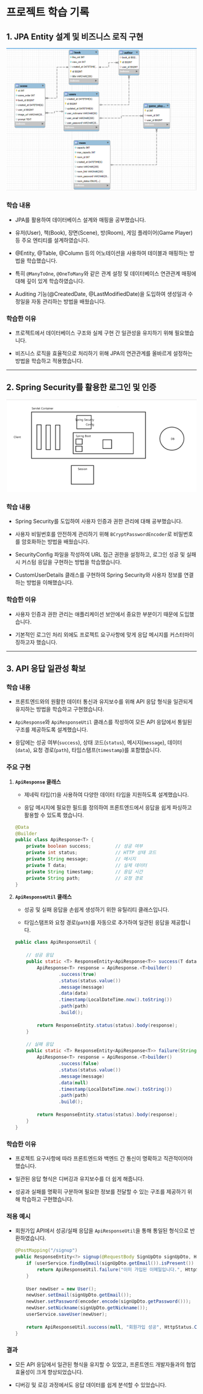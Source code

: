 # 프로젝트 학습 기록

## 1. JPA Entity 설계 및 비즈니스 로직 구현
<img src="img/DB.png">

### 학습 내용
- JPA를 활용하여 데이터베이스 설계와 매핑을 공부했습니다.

- 유저(User), 책(Book), 장면(Scene), 방(Room), 게임 플레이어(Game Player) 등 주요 엔티티를 설계하였습니다.

- @Entity, @Table, @Column 등의 어노테이션을 사용하여 테이블과 매핑하는 방법을 학습했습니다.

- 특히 `@ManyToOne`, `@OneToMany`와 같은 관계 설정 및 데이터베이스 연관관계 매핑에 대해 깊이 있게 학습하였습니다.

- Auditing 기능(@CreatedDate, @LastModifiedDate)을 도입하여 생성일과 수정일을 자동 관리하는 방법을 배웠습니다.

### 학습한 이유
- 프로젝트에서 데이터베이스 구조와 실제 구현 간 일관성을 유지하기 위해 필요했습니다.

- 비즈니스 로직을 효율적으로 처리하기 위해 JPA의 연관관계를 올바르게 설정하는 방법을 학습하고 적용했습니다.

---

## 2. Spring Security를 활용한 로그인 및 인증
<img src="img/Spring Security.png">

### 학습 내용
- Spring Security를 도입하여 사용자 인증과 권한 관리에 대해 공부했습니다.

- 사용자 비밀번호를 안전하게 관리하기 위해 `BCryptPasswordEncoder`로 비밀번호를 암호화하는 방법을 배웠습니다.

- SecurityConfig 파일을 작성하여 URL 접근 권한을 설정하고, 로그인 성공 및 실패 시 커스텀 응답을 구현하는 방법을 학습했습니다.

- CustomUserDetails 클래스를 구현하여 Spring Security와 사용자 정보를 연결하는 방법을 이해했습니다.

### 학습한 이유
- 사용자 인증과 권한 관리는 애플리케이션 보안에서 중요한 부분이기 때문에 도입했습니다.

- 기본적인 로그인 처리 외에도 프로젝트 요구사항에 맞게 응답 메시지를 커스터마이징하고자 했습니다.

---

## 3. API 응답 일관성 확보
### 학습 내용
- 프론트엔드와의 원활한 데이터 통신과 유지보수를 위해 API 응답 형식을 일관되게 유지하는 방법을 학습하고 구현했습니다.

- `ApiResponse`와 `ApiResponseUtil` 클래스를 작성하여 모든 API 응답에서 통일된 구조를 제공하도록 설계했습니다.

- 응답에는 성공 여부(`success`), 상태 코드(`status`), 메시지(`message`), 데이터(`data`), 요청 경로(`path`), 타임스탬프(`timestamp`)를 포함했습니다.

### 주요 구현
1. **`ApiResponse` 클래스**
    - 제네릭 타입(`T`)을 사용하여 다양한 데이터 타입을 지원하도록 설계했습니다.

    - 응답 메시지에 필요한 필드를 정의하여 프론트엔드에서 응답을 쉽게 파싱하고 활용할 수 있도록 했습니다.

    ```java
    @Data
    @Builder
    public class ApiResponse<T> {
        private boolean success;         // 성공 여부
        private int status;              // HTTP 상태 코드
        private String message;          // 메시지
        private T data;                  // 실제 데이터
        private String timestamp;        // 응답 시간
        private String path;             // 요청 경로
    }
    ```

2. **`ApiResponseUtil` 클래스**
    - 성공 및 실패 응답을 손쉽게 생성하기 위한 유틸리티 클래스입니다.

    - 타임스탬프와 요청 경로(`path`)를 자동으로 추가하여 일관된 응답을 제공합니다.

    ```java
    public class ApiResponseUtil {

        // 성공 응답
        public static <T> ResponseEntity<ApiResponse<T>> success(T data, String message, HttpStatus status, String path) {
            ApiResponse<T> response = ApiResponse.<T>builder()
                    .success(true)
                    .status(status.value())
                    .message(message)
                    .data(data)
                    .timestamp(LocalDateTime.now().toString())
                    .path(path)
                    .build();

            return ResponseEntity.status(status).body(response);
        }

        // 실패 응답
        public static <T> ResponseEntity<ApiResponse<T>> failure(String message, HttpStatus status, String path) {
            ApiResponse<T> response = ApiResponse.<T>builder()
                    .success(false)
                    .status(status.value())
                    .message(message)
                    .data(null)
                    .timestamp(LocalDateTime.now().toString())
                    .path(path)
                    .build();

            return ResponseEntity.status(status).body(response);
        }
    }
    ```

### 학습한 이유
- 프로젝트 요구사항에 따라 프론트엔드와 백엔드 간 통신이 명확하고 직관적이어야 했습니다.

- 일관된 응답 형식은 디버깅과 유지보수를 더 쉽게 해줍니다.
- 성공과 실패를 명확히 구분하며 필요한 정보를 전달할 수 있는 구조를 제공하기 위해 학습하고 구현했습니다.

### 적용 예시
- 회원가입 API에서 성공/실패 응답을 `ApiResponseUtil`을 통해 통일된 형식으로 반환하였습니다.

    ```java
    @PostMapping("/signup")
    public ResponseEntity<?> signup(@RequestBody SignUpDto signUpDto, HttpServletRequest request) {
        if (userService.findByEmail(signUpDto.getEmail()).isPresent()) {
            return ApiResponseUtil.failure("이미 가입된 이메일입니다.", HttpStatus.CONFLICT, request.getRequestURI());
        }

        User newUser = new User();
        newUser.setEmail(signUpDto.getEmail());
        newUser.setPassword(encoder.encode(signUpDto.getPassword()));
        newUser.setNickname(signUpDto.getNickname());
        userService.saveUser(newUser);

        return ApiResponseUtil.success(null, "회원가입 성공", HttpStatus.CREATED, request.getRequestURI());
    }
    ```

### 결과
- 모든 API 응답에서 일관된 형식을 유지할 수 있었고, 프론트엔드 개발자들과의 협업 효율성이 크게 향상되었습니다.

- 디버깅 및 로깅 과정에서도 응답 데이터를 쉽게 분석할 수 있었습니다.
